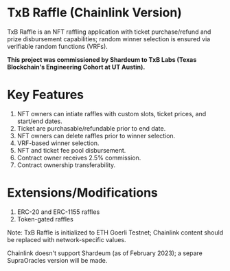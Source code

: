 # TxB Raffle (Chainlink Version)

TxB Raffle is an NFT raffling application with ticket purchase/refund and prize disbursement capabilities; random winner selection is ensured via verifiable random functions (VRFs).

**This project was commissioned by Shardeum to TxB Labs (Texas Blockchain's Engineering Cohort at UT Austin).**

# Key Features

1. NFT owners can intiate raffles with custom slots, ticket prices, and start/end dates.
2. Ticket are purchasable/refundable prior to end date.
3. NFT owners can delete raffles prior to winner selection.
4. VRF-based winner selection.
5. NFT and ticket fee pool disbursement.
6. Contract owner receives 2.5% commission.
7. Contract ownership transferability.

# Extensions/Modifications

1. ERC-20 and ERC-1155 raffles
2. Token-gated raffles

Note: TxB Raffle is initialized to ETH Goerli Testnet; Chainlink content should be replaced with network-specific values.

Chainlink doesn't support Shardeum (as of February 2023); a separe SupraOracles version will be made.
